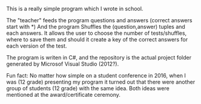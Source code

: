 This is a really simple program which I wrote in school.

The "teacher" feeds the program questions and answers (correct answers start with \*)
And the program Shuffles the (question,answer) tuples and each answers.
It allows the user to choose the number of tests/shuffles, where to save them
and should it create a key of the correct answers for each version of the test.

The program is writen in C#, and the repository is the actual project folder
generated by Microsof Visual Studio (2012?).

Fun fact:
No matter how simple on a student conference in 2016, when I was (12 grade) presenting my program
it turned out that there were another group of students (12 grade) with the same idea.
Both ideas were mentioned at the award/certificate ceremony.
